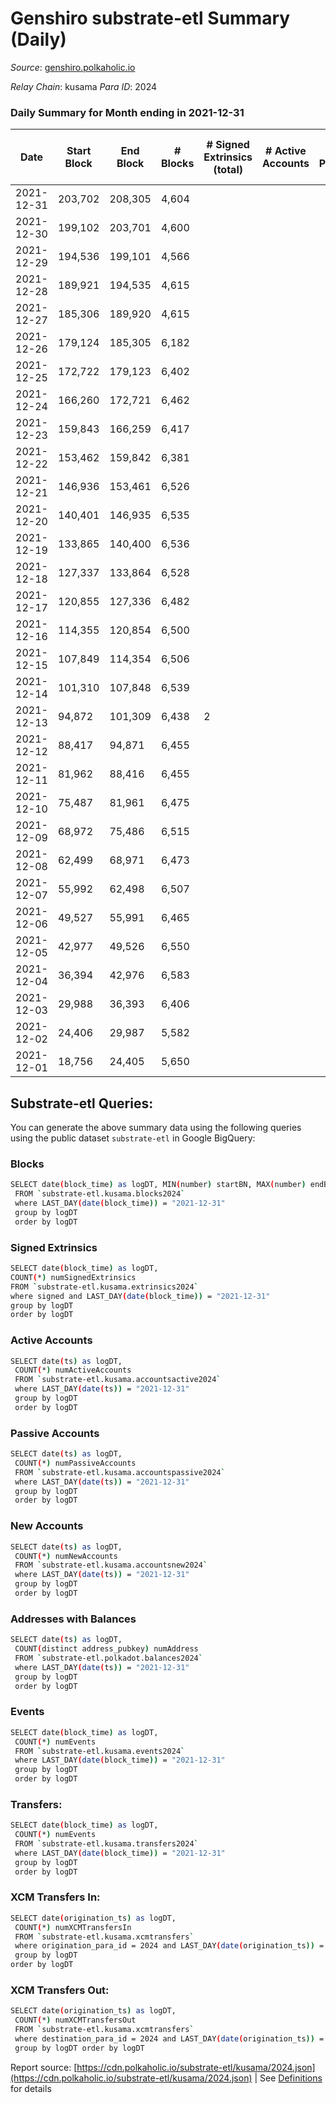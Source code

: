 # Genshiro substrate-etl Summary (Daily)

_Source_: [genshiro.polkaholic.io](https://genshiro.polkaholic.io)

*Relay Chain*: kusama
*Para ID*: 2024



### Daily Summary for Month ending in 2021-12-31


| Date | Start Block | End Block | # Blocks | # Signed Extrinsics (total) | # Active Accounts | # Passive | # New | # Addresses with Balances | # Events | # Transfers | # XCM Transfers In | # XCM Transfers Out | Issues | 
| ---- | ----------- | --------- | -------- | --------------------------- | ----------------- | --------- | ----- | ------------------------- | -------- | ----------- | ------------------ | ------------------- | ------ |
| 2021-12-31 | 203,702 | 208,305 | 4,604 |  |  |  |  | 20 | 9,216 |   |   |   |  |
| 2021-12-30 | 199,102 | 203,701 | 4,600 |  |  |  |  | 20 | 9,208 |   |   |   |  |
| 2021-12-29 | 194,536 | 199,101 | 4,566 |  |  |  |  | 20 | 9,139 |   |   |   |  |
| 2021-12-28 | 189,921 | 194,535 | 4,615 |  |  |  |  | 20 | 9,238 |   |   |   |  |
| 2021-12-27 | 185,306 | 189,920 | 4,615 |  |  |  |  | 20 | 9,238 |   |   |   |  |
| 2021-12-26 | 179,124 | 185,305 | 6,182 |  |  |  |  | 20 | 12,374 |   |   |   |  |
| 2021-12-25 | 172,722 | 179,123 | 6,402 |  |  |  |  | 20 | 12,815 |   |   |   |  |
| 2021-12-24 | 166,260 | 172,721 | 6,462 |  |  |  |  | 20 | 12,934 |   |   |   |  |
| 2021-12-23 | 159,843 | 166,259 | 6,417 |  |  |  |  | 20 | 12,845 |   |   |   |  |
| 2021-12-22 | 153,462 | 159,842 | 6,381 |  |  |  |  | 20 | 12,773 |   |   |   |  |
| 2021-12-21 | 146,936 | 153,461 | 6,526 |  |  |  |  | 20 | 13,063 |   |   |   |  |
| 2021-12-20 | 140,401 | 146,935 | 6,535 |  |  |  |  | 20 | 13,080 |   |   |   |  |
| 2021-12-19 | 133,865 | 140,400 | 6,536 |  |  |  |  | 20 | 13,083 |   |   |   |  |
| 2021-12-18 | 127,337 | 133,864 | 6,528 |  |  |  |  | 20 | 13,067 |   |   |   |  |
| 2021-12-17 | 120,855 | 127,336 | 6,482 |  |  |  |  | 20 | 12,975 |   |   |   |  |
| 2021-12-16 | 114,355 | 120,854 | 6,500 |  |  |  |  | 20 | 13,011 |   |   |   |  |
| 2021-12-15 | 107,849 | 114,354 | 6,506 |  |  |  |  | 20 | 13,023 |   |   |   |  |
| 2021-12-14 | 101,310 | 107,848 | 6,539 |  |  |  |  | 20 | 13,089 |   |   |   |  |
| 2021-12-13 | 94,872 | 101,309 | 6,438 | 2 |  |  |  | 20 | 12,893 |   |   |   |  |
| 2021-12-12 | 88,417 | 94,871 | 6,455 |  |  |  |  | 20 | 12,921 |   |   |   |  |
| 2021-12-11 | 81,962 | 88,416 | 6,455 |  |  |  |  | 20 | 12,921 |   |   |   |  |
| 2021-12-10 | 75,487 | 81,961 | 6,475 |  |  |  |  | 20 | 12,961 |   |   |   |  |
| 2021-12-09 | 68,972 | 75,486 | 6,515 |  |  |  |  | 20 | 13,041 |   |   |   |  |
| 2021-12-08 | 62,499 | 68,971 | 6,473 |  |  |  |  | 20 | 12,956 |   |   |   |  |
| 2021-12-07 | 55,992 | 62,498 | 6,507 |  |  |  |  | 20 | 13,025 |   |   |   |  |
| 2021-12-06 | 49,527 | 55,991 | 6,465 |  |  |  |  | 20 | 12,941 |   |   |   |  |
| 2021-12-05 | 42,977 | 49,526 | 6,550 |  |  |  |  | 20 | 13,111 |   |   |   |  |
| 2021-12-04 | 36,394 | 42,976 | 6,583 |  |  |  |  | 20 | 13,177 |   |   |   |  |
| 2021-12-03 | 29,988 | 36,393 | 6,406 |  |  |  |  | 20 | 12,823 |   |   |   |  |
| 2021-12-02 | 24,406 | 29,987 | 5,582 |  |  |  |  | 20 | 11,173 |   |   |   |  |
| 2021-12-01 | 18,756 | 24,405 | 5,650 |  |  |  |  | 20 | 11,309 |   |   |   |  |

## Substrate-etl Queries:
You can generate the above summary data using the following queries using the public dataset `substrate-etl` in Google BigQuery:

### Blocks
```bash
SELECT date(block_time) as logDT, MIN(number) startBN, MAX(number) endBN, COUNT(*) numBlocks 
 FROM `substrate-etl.kusama.blocks2024`  
 where LAST_DAY(date(block_time)) = "2021-12-31" 
 group by logDT 
 order by logDT
```

### Signed Extrinsics
```bash
SELECT date(block_time) as logDT, 
COUNT(*) numSignedExtrinsics 
FROM `substrate-etl.kusama.extrinsics2024`  
where signed and LAST_DAY(date(block_time)) = "2021-12-31" 
group by logDT 
order by logDT
```

### Active Accounts
```bash
SELECT date(ts) as logDT, 
 COUNT(*) numActiveAccounts 
 FROM `substrate-etl.kusama.accountsactive2024` 
 where LAST_DAY(date(ts)) = "2021-12-31" 
 group by logDT 
 order by logDT
```

### Passive Accounts
```bash
SELECT date(ts) as logDT, 
 COUNT(*) numPassiveAccounts 
 FROM `substrate-etl.kusama.accountspassive2024` 
 where LAST_DAY(date(ts)) = "2021-12-31" 
 group by logDT 
 order by logDT
```

### New Accounts
```bash
SELECT date(ts) as logDT, 
 COUNT(*) numNewAccounts 
 FROM `substrate-etl.kusama.accountsnew2024` 
 where LAST_DAY(date(ts)) = "2021-12-31" 
 group by logDT
 order by logDT
```

### Addresses with Balances
```bash
SELECT date(ts) as logDT,
 COUNT(distinct address_pubkey) numAddress 
 FROM `substrate-etl.polkadot.balances2024` 
 where LAST_DAY(date(ts)) = "2021-12-31" 
 group by logDT 
 order by logDT
```

### Events
```bash
SELECT date(block_time) as logDT, 
 COUNT(*) numEvents 
 FROM `substrate-etl.kusama.events2024` 
 where LAST_DAY(date(block_time)) = "2021-12-31" 
 group by logDT 
 order by logDT
```

### Transfers:
```bash
SELECT date(block_time) as logDT, 
 COUNT(*) numEvents 
 FROM `substrate-etl.kusama.transfers2024` 
 where LAST_DAY(date(block_time)) = "2021-12-31" 
 group by logDT 
 order by logDT
```

### XCM Transfers In:
```bash
SELECT date(origination_ts) as logDT, 
 COUNT(*) numXCMTransfersIn 
 FROM `substrate-etl.kusama.xcmtransfers` 
 where origination_para_id = 2024 and LAST_DAY(date(origination_ts)) = "2021-12-31" 
 group by logDT 
order by logDT
```

### XCM Transfers Out:
```bash
SELECT date(origination_ts) as logDT, 
 COUNT(*) numXCMTransfersOut 
 FROM `substrate-etl.kusama.xcmtransfers` 
 where destination_para_id = 2024 and LAST_DAY(date(origination_ts)) = "2021-12-31" 
 group by logDT order by logDT
```


Report source: [https://cdn.polkaholic.io/substrate-etl/kusama/2024.json](https://cdn.polkaholic.io/substrate-etl/kusama/2024.json) | See [Definitions](/DEFINITIONS.md) for details
